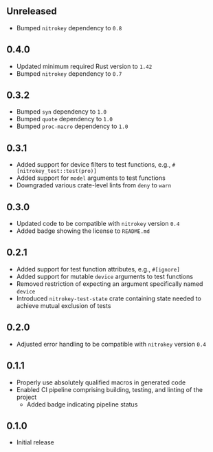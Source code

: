 Unreleased
----------
- Bumped `nitrokey` dependency to `0.8`


0.4.0
-----
- Updated minimum required Rust version to `1.42`
- Bumped `nitrokey` dependency to `0.7`


0.3.2
-----
- Bumped `syn` dependency to `1.0`
- Bumped `quote` dependency to `1.0`
- Bumped `proc-macro` dependency to `1.0`


0.3.1
-----
- Added support for device filters to test functions, e.g.,
  `#[nitrokey_test::test(pro)]`
- Added support for `model` arguments to test functions
- Downgraded various crate-level lints from `deny` to `warn`


0.3.0
-----
- Updated code to be compatible with `nitrokey` version `0.4`
- Added badge showing the license to `README.md`


0.2.1
-----
- Added support for test function attributes, e.g., `#[ignore]`
- Added support for mutable `device` arguments to test functions
- Removed restriction of expecting an argument specifically named
  `device`
- Introduced `nitrokey-test-state` crate containing state needed to
  achieve mutual exclusion of tests


0.2.0
-----
- Adjusted error handling to be compatible with `nitrokey` version `0.4`


0.1.1
-----
- Properly use absolutely qualified macros in generated code
- Enabled CI pipeline comprising building, testing, and linting of the
  project
  - Added badge indicating pipeline status


0.1.0
-----
- Initial release

